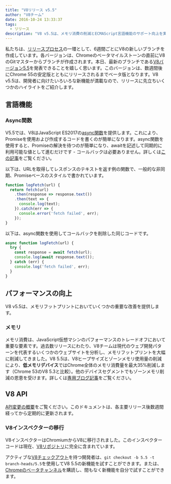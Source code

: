 ```yaml
---
title: "V8リリース v5.5"
author: "V8チーム"
date: 2016-10-24 13:33:37
tags:
  - リリース
description: "V8 v5.5は、メモリ消費の削減とECMAScript言語機能のサポート向上を実現します。"
---
```

私たちは、[リリースプロセス](/docs/release-process)の一環として、6週間ごとにV8の新しいブランチを作成しています。各バージョンは、Chromeのベータマイルストーンの直前にV8のGitマスターからブランチが作成されます。本日、最新のブランチである[V8バージョン5.5](https://chromium.googlesource.com/v8/v8.git/+log/branch-heads/5.5)を発表できることを嬉しく思います。このバージョンは、数週間後にChrome 55の安定版とともにリリースされるまでベータ版となります。V8 v5.5は、開発者に向けたいろいろな新機能が満載なので、リリースに先立ちいくつかのハイライトをご紹介します。

<!--truncate-->
## 言語機能

### Async関数

V5.5では、V8はJavaScript ES2017の[async関数](https://developers.google.com/web/fundamentals/getting-started/primers/async-functions)を提供します。これにより、Promiseを使用および作成するコードを書くのが簡単になります。async関数を使用すると、Promiseの解決を待つのが簡単になり、awaitを記述して同期的に利用可能な値として進むだけです - コールバックは必要ありません。詳しくは[この記事](https://developers.google.com/web/fundamentals/getting-started/primers/async-functions)をご覧ください。

以下は、URLを取得してレスポンスのテキストを返す例の関数で、一般的な非同期、Promiseベースのスタイルで書かれています。

```js
function logFetch(url) {
  return fetch(url)
    .then(response => response.text())
    .then(text => {
      console.log(text);
    }).catch(err => {
      console.error('fetch failed', err);
    });
}
```

以下は、async関数を使用してコールバックを削除した同じコードです。

```js
async function logFetch(url) {
  try {
    const response = await fetch(url);
    console.log(await response.text());
  } catch (err) {
    console.log('fetch failed', err);
  }
}
```

## パフォーマンスの向上

V8 v5.5は、メモリフットプリントにおいていくつかの重要な改善を提供します。

### メモリ

メモリ消費は、JavaScript仮想マシンのパフォーマンスのトレードオフにおいて重要な要素です。過去数リリースにわたり、V8チームは現代のウェブ開発パターンを代表するいくつかのウェブサイトを分析し、メモリフットプリントを大幅に削減してきました。V8 5.5は、V8ヒープサイズとゾーンメモリ使用量の削減により、**低メモリデバイス**ではChrome全体のメモリ消費量を最大35%削減します（Chrome 53のV8 5.3と比較）。他のデバイスセグメントでもゾーンメモリ削減の恩恵を受けます。詳しくは[専用ブログ記事](/blog/optimizing-v8-memory)をご覧ください。

## V8 API

[API変更の概要](https://docs.google.com/document/d/1g8JFi8T_oAE_7uAri7Njtig7fKaPDfotU6huOa1alds/edit)をご覧ください。このドキュメントは、各主要リリース後数週間経ってから定期的に更新されます。

### V8インスペクターの移行

V8インスペクターはChromiumからV8に移行されました。このインスペクターコードは現在、[V8リポジトリ](https://chromium.googlesource.com/v8/v8/+/master/src/inspector/)に完全に含まれています。

アクティブな[V8チェックアウト](/docs/source-code#using-git)を持つ開発者は、`git checkout -b 5.5 -t branch-heads/5.5`を使用してV8 5.5の新機能を試すことができます。または、[Chromeのベータチャンネル](https://www.google.com/chrome/browser/beta.html)を購読し、間もなく新機能を自分で試すことができます。
